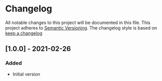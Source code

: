 # Changelog

All notable changes to this project will be documented in this file.
This project adheres to [Semantic Versioning](http://semver.org/).
The changelog style is based on [keep a changelog](https://keepachangelog.com/)

## [1.0.0] - 2021-02-26
### Added
- Initial version
